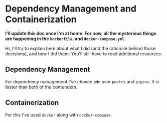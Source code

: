 # Dependency Management and Containerization

**I'll update this doc once I'm at home. For now, all the mysterious things are happening in the `Dockerfile`, and `docker-compose.yml`.**

Hi, I'll try to explain here about what I did (and the rationale behind those decisions), and how I did them. You'll still have to read additional resources.

## Dependency Management

For dependency management I've chosen `pdm` over `poetry` and `pipenv`. It is faster than both of the contenders.

## Containerization

For this I've used `docker` along with `docker-compose`.